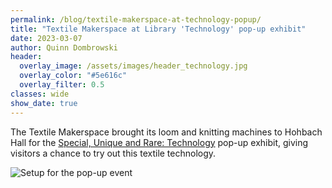 ```yaml
---
permalink: /blog/textile-makerspace-at-technology-popup/
title: "Textile Makerspace at Library 'Technology' pop-up exhibit"
date: 2023-03-07
author: Quinn Dombrowski
header:
  overlay_image: /assets/images/header_technology.jpg
  overlay_color: "#5e616c"
  overlay_filter: 0.5
classes: wide
show_date: true
---
```


The Textile Makerspace brought its loom and knitting machines to Hohbach Hall for the [Special, Unique and Rare: Technology](https://library.stanford.edu/blogs/stanford-libraries-blog/2023/03/special-unique-and-rare-technology-march-7) pop-up exhibit, giving visitors a chance to try out this textile technology.

![Setup for the pop-up event](/assets/images/blog_techpopup.jpg)